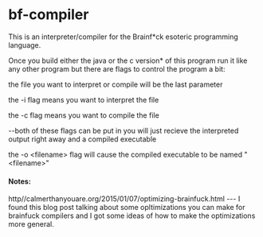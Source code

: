 # bf-compiler

This is an interpreter/compiler for the Brainf*ck esoteric programming language.

Once you build either the java or the c version* of this program run it like any other program but there are flags to control the program a bit:


the file you want to interpret or compile will be the last parameter


the -i flag means you want to interpret the file

the -c flag means you want to compile the file

--both of these flags can be put in you will just recieve the interpreted output right away and a compiled executable


the -o \<filename\> flag will cause the compiled executable to be named "\<filename\>"


<h4>Notes:</h4>
http//calmerthanyouare.org/2015/01/07/optimizing-brainfuck.html --- I found this blog post talking about some opltimizations you can make for brainfuck compilers and I got some ideas of how to make the optimizations more general.
